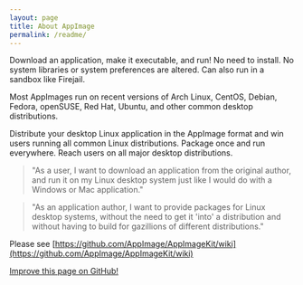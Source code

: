 ```yaml
---
layout: page
title: About AppImage
permalink: /readme/
---
```


Download an application, make it executable, and run! No need to install. No system libraries or system preferences are altered. Can also run in a sandbox like Firejail.

Most AppImages run on recent versions of Arch Linux, CentOS, Debian, Fedora, openSUSE, Red Hat, Ubuntu, and other common desktop distributions.

Distribute your desktop Linux application in the AppImage format and win users running all common Linux distributions. Package once and run everywhere. Reach users on all major desktop distributions.

> "As a user, I want to download an application from the original author, and run it on my Linux desktop system just like I would do with a Windows or Mac application."

> "As an application author, I want to provide packages for Linux desktop systems, without the need to get it 'into' a distribution and without having to build for gazillions of different distributions."


Please see [https://github.com/AppImage/AppImageKit/wiki](https://github.com/AppImage/AppImageKit/wiki)

<p><a class="b" href="https://github.com/AppImage/AppImageHub/edit/gh-pages/{{ page.path }}"><span class="octicon octicon-pencil"></span> Improve this page on GitHub!</a></p>
